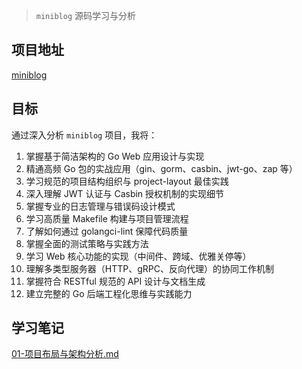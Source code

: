 > `miniblog` 源码学习与分析

## 项目地址

[miniblog](https://github.com/onexstack/miniblog)

## 目标

通过深入分析 `miniblog` 项目，我将：

1. 掌握基于简洁架构的 Go Web 应用设计与实现
2. 精通高频 Go 包的实战应用（gin、gorm、casbin、jwt-go、zap 等）
3. 学习规范的项目结构组织与 project-layout 最佳实践
4. 深入理解 JWT 认证与 Casbin 授权机制的实现细节
5. 掌握专业的日志管理与错误码设计模式
6. 学习高质量 Makefile 构建与项目管理流程
7. 了解如何通过 golangci-lint 保障代码质量
8. 掌握全面的测试策略与实践方法
9. 学习 Web 核心功能的实现（中间件、跨域、优雅关停等）
10. 理解多类型服务器（HTTP、gRPC、反向代理）的协同工作机制
11. 掌握符合 RESTful 规范的 API 设计与文档生成
12. 建立完整的 Go 后端工程化思维与实践能力

## 学习笔记

[01-项目布局与架构分析.md](./docs/01-项目目录与架构分析.md)
